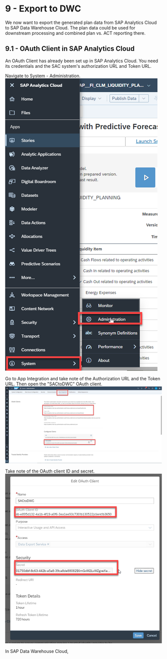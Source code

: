 # 9 - Export to DWC
We now want to export the generated plan data from SAP Analytics Cloud to SAP Data Warehouse Cloud. The plan data could be used for downstream processing and combined plan vs. ACT reporting there. 

## 9.1 - OAuth Client in SAP Analytics Cloud
An OAuth Client has already been set up in SAP Analytics Cloud. You need its credentials and the SAC system's authorization URL and Token URL.

Navigate to System - Administration. 
<br>![](/exercises/9_Export_to_DWC/images/8_1.png)

Go to App Integration and take note of the Authorization URL and the Token URL. Then open the "SACtoDWC" OAuth client.
<br>![](/exercises/9_Export_to_DWC/images/8_2.png)

Take note of the OAuth client ID and secret.
<br>![](/exercises/9_Export_to_DWC/images/8_3.png)

In SAP Data Warehouse Cloud, 
